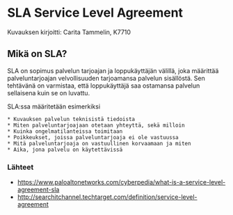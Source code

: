 # SLA Service Level Agreement

Kuvauksen kirjoitti: Carita Tammelin, K7710

## Mikä on SLA?

SLA on sopimus palvelun tarjoajan ja loppukäyttäjän välillä, joka määrittää palveluntarjoajan
velvollisuuden tarjoamansa palvelun sisällöstä. Sen tehtävänä on varmistaa, että loppukäyttäjä
saa ostamansa palvelun sellaisena kuin se on luvattu. 

SLA:ssa määritetään esimerkiksi

	* Kuvauksen palvelun teknisistä tiedoista
	* Miten palveluntarjoajaan otetaan yhteyttä, sekä milloin
	* Kuinka ongelmatilanteissa toimitaan
	* Poikkeukset, joissa palveluntarjoaja ei ole vastuussa
	* Mitä palveluntarjoaja on vastuullinen korvaamaan ja miten
	* Aika, jona palvelu on käytettävissä
	

### Lähteet
 * https://www.paloaltonetworks.com/cyberpedia/what-is-a-service-level-agreement-sla
 * http://searchitchannel.techtarget.com/definition/service-level-agreement
